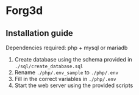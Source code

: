# Forg3d
## Installation guide
Dependencies required: php + mysql or mariadb

1. Create database using the schema provided in `./sql/create_database.sql`
2. Rename `./php/.env_sample` to `./php/.env`
3. Fill in the correct variables in `./php/.env`
4. Start the web server using the provided scripts 

